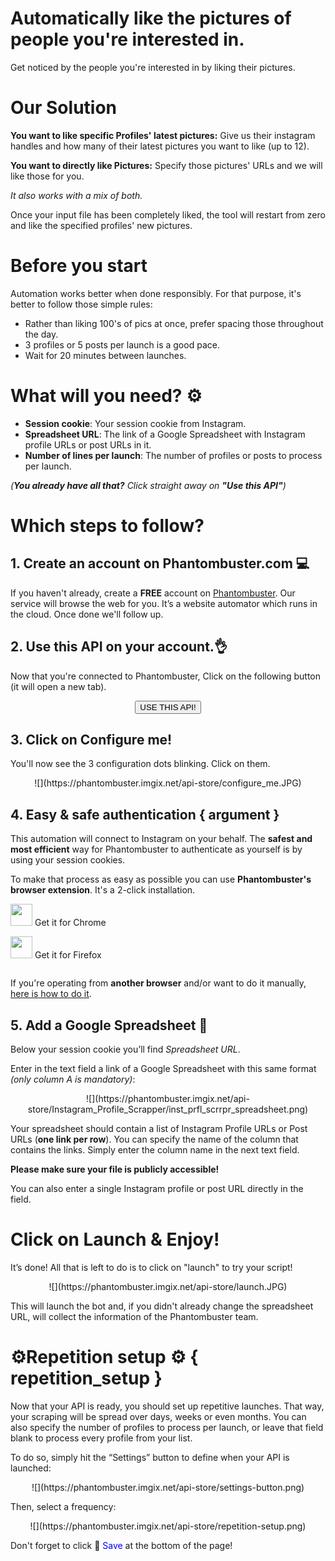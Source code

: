 # Automatically like the pictures of people you're interested in.

Get noticed by the people you're interested in by liking their pictures.

# Our Solution

__You want to like specific Profiles' latest pictures:__
Give us their instagram handles and how many of their latest pictures you want to like (up to 12).

__You want to directly like Pictures:__
Specify those pictures' URLs and we will like those for you.

_It also works with a mix of both._

Once your input file has been completely liked, the tool will restart from zero and like the specified profiles' new pictures.

# Before you start

Automation works better when done responsibly. For that purpose, it's better to follow those simple rules:
- Rather than liking 100's of pics at once, prefer spacing those throughout the day. 
- 3 profiles or 5 posts per launch is a good pace. 
- Wait for 20 minutes between launches. 

# What will you need? ⚙️ 

- **Session cookie**: Your session cookie from Instagram.
- **Spreadsheet URL**: The link of a Google Spreadsheet with Instagram profile URLs or post URLs in it.
- **Number of lines per launch**: The number of profiles or posts to process per launch.

_(**You already have all that?**  Click straight away on **"Use this API"**)_


# Which steps to follow?
## 1. Create an account on Phantombuster.com 💻
If you haven't already, create a **FREE** account on [Phantombuster](https://phantombuster.com/register). Our service will browse the web for you. It’s a website automator which runs in the cloud. Once done we'll follow up.


## 2. Use this API on your account.👌
Now that you're connected to Phantombuster, Click on the following button (it will open a new tab).

<center><button type="button" class="btn btn-warning callToAction" onclick="useThisApi()">USE THIS API!</button></center>

## 3. Click on Configure me!
You'll now see the 3 configuration dots blinking. Click on them.

<center>![](https://phantombuster.imgix.net/api-store/configure_me.JPG)</center>


## 4. Easy & safe authentication { argument }

This automation will connect to Instagram on your behalf. The **safest and most efficient** way for Phantombuster to authenticate as yourself is by using your session cookies.

To make that process as easy as possible you can use **Phantombuster's browser extension**. It's a 2-click installation.

<div class="row" style="margin: 10px 0px;">
	<div class="col-xs-5 col-xs-offset-1">
		<a href="https://chrome.google.com/webstore/detail/phantombuster/mdlnjfcpdiaclglfbdkbleiamdafilil" 
		target="_blank">
			<div class="btn btn-default text-center" style="display: inline-block; align-items: center;">
				<p style="margin-top: 0px;">
				<img src="https://s3-eu-west-1.amazonaws.com/phantombuster-static/api-store/Browser+Extension/chrome.svg" style="height: 35px; box-shadow: 0px 0px 0px white">
				Get it for Chrome</p>
			</div>
		</a>
	</div>
	<div class="col-xs-5 col-xs-offset-1">
		<a href="https://addons.mozilla.org/fr/firefox/addon/phantombuster/" 
		target="_blank">
			<div class="btn btn-default text-center" style="display: inline-block; align-items: center;">
				<p style="margin-top: 0px;">
				<img src="https://s3-eu-west-1.amazonaws.com/phantombuster-static/api-store/Browser+Extension/firefox.svg" style="height: 35px; box-shadow: 0px 0px 0px white">
				Get it for Firefox</p>
			</div>
		</a>
	</div>	
</div>

If you're operating from **another browser** and/or want to do it manually, [here is how to do it](https://intercom.help/phantombuster/help-home/how-to-get-your-cookies-without-using-our-browser-extension).
## 5. Add a Google Spreadsheet 📑
Below your session cookie you’ll find _Spreadsheet URL_.

Enter in the text field a link of a Google Spreadsheet with this same format _(only column A is mandatory)_:
<center>![](https://phantombuster.imgix.net/api-store/Instagram_Profile_Scrapper/inst_prfl_scrrpr_spreadsheet.png)</center>

Your spreadsheet should contain a list of Instagram Profile URLs or Post URLs (**one link per row**).
You can specify the name of the column that contains the links. Simply enter the column name in the next text field.

**Please make sure your file is publicly accessible!**

You can also enter a single Instagram profile or post URL directly in the field.



# Click on Launch & Enjoy!
It’s done! All that is left to do is to click on "launch" to try your script!

<center>![](https://phantombuster.imgix.net/api-store/launch.JPG)</center>

This will launch the bot and, if you didn't already change the spreadsheet URL, will collect the information of the Phantombuster team.

# ⚙️️Repetition setup ⚙️ { repetition_setup }

Now that your API is ready, you should set up repetitive launches. That way, your scraping will be spread over days, weeks or even months. You can also specify the number of profiles to process per launch, or leave that field blank to process every profile from your list.


To do so, simply hit the “Settings” button to define when your API is launched:

<center>![](https://phantombuster.imgix.net/api-store/settings-button.png)</center>

Then, select a frequency:

<center>![](https://phantombuster.imgix.net/api-store/repetition-setup.png)</center>

Don't forget to click 💾 <span style="color:blue">Save</span> at the bottom of the page!